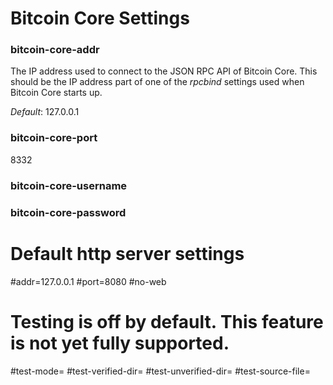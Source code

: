# Bitcoin Core Settings

### bitcoin-core-addr

The IP address used to connect to the JSON RPC API of Bitcoin Core.
This should be the IP address part of one of the *rpcbind* settings used when Bitcoin Core starts up.

*Default*: 127.0.0.1

### bitcoin-core-port

8332

### bitcoin-core-username


### bitcoin-core-password


# Default http server settings

#addr=127.0.0.1
#port=8080
#no-web


# Testing is off by default. This feature is not yet fully supported.

#test-mode=
#test-verified-dir=
#test-unverified-dir=
#test-source-file=

